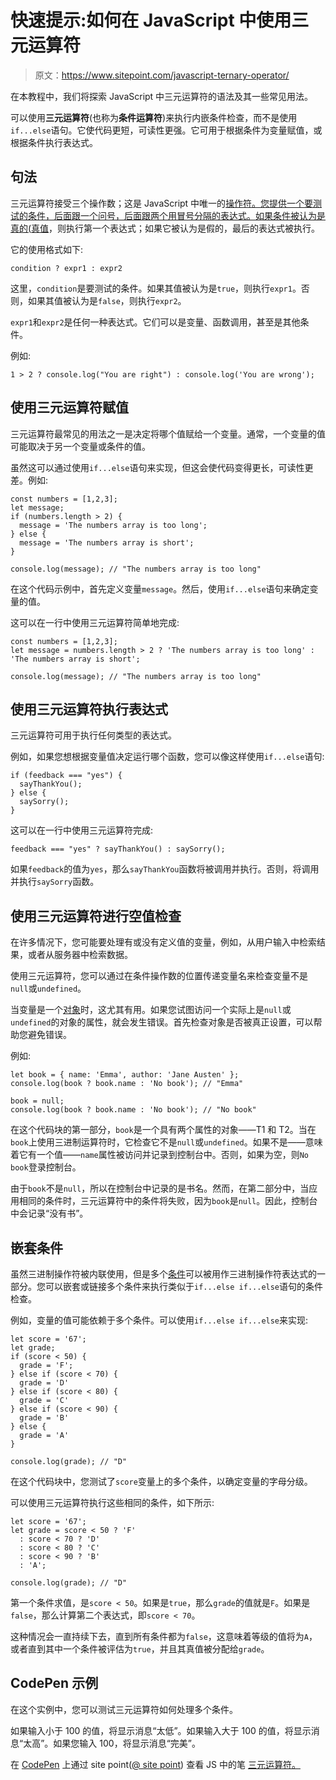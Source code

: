 # 快速提示:如何在 JavaScript 中使用三元运算符

> 原文：<https://www.sitepoint.com/javascript-ternary-operator/>

在本教程中，我们将探索 JavaScript 中三元运算符的语法及其一些常见用法。

可以使用**三元运算符**(也称为**条件运算符**)来执行内嵌条件检查，而不是使用`if...else`语句。它使代码更短，可读性更强。它可用于根据条件为变量赋值，或根据条件执行表达式。

## 句法

三元运算符接受三个操作数；这是 JavaScript 中唯一的[操作符。您提供一个要测试的条件，后面跟一个问号，后面跟两个用冒号分隔的表达式。如果条件被认为是真的(](https://www.sitepoint.com/javascript-operators-conditionals-functions/#javascriptoperators)[真值](https://www.sitepoint.com/javascript-truthy-falsy/)，则执行第一个表达式；如果它被认为是假的，最后的表达式被执行。

它的使用格式如下:

```
condition ? expr1 : expr2 
```

这里，`condition`是要测试的条件。如果其值被认为是`true`，则执行`expr1`。否则，如果其值被认为是`false`，则执行`expr2`。

`expr1`和`expr2`是任何一种表达式。它们可以是变量、函数调用，甚至是其他条件。

例如:

```
1 > 2 ? console.log("You are right") : console.log('You are wrong'); 
```

## 使用三元运算符赋值

三元运算符最常见的用法之一是决定将哪个值赋给一个变量。通常，一个变量的值可能取决于另一个变量或条件的值。

虽然这可以通过使用`if...else`语句来实现，但这会使代码变得更长，可读性更差。例如:

```
const numbers = [1,2,3];
let message;
if (numbers.length > 2) {
  message = 'The numbers array is too long';
} else {
  message = 'The numbers array is short';
}

console.log(message); // "The numbers array is too long" 
```

在这个代码示例中，首先定义变量`message`。然后，使用`if...else`语句来确定变量的值。

这可以在一行中使用三元运算符简单地完成:

```
const numbers = [1,2,3];
let message = numbers.length > 2 ? 'The numbers array is too long' : 'The numbers array is short';

console.log(message); // "The numbers array is too long" 
```

## 使用三元运算符执行表达式

三元运算符可用于执行任何类型的表达式。

例如，如果您想根据变量值决定运行哪个函数，您可以像这样使用`if...else`语句:

```
if (feedback === "yes") {
  sayThankYou();
} else {
  saySorry();
} 
```

这可以在一行中使用三元运算符完成:

```
feedback === "yes" ? sayThankYou() : saySorry(); 
```

如果`feedback`的值为`yes`，那么`sayThankYou`函数将被调用并执行。否则，将调用并执行`saySorry`函数。

## 使用三元运算符进行空值检查

在许多情况下，您可能要处理有或没有定义值的变量，例如，从用户输入中检索结果，或者从服务器中检索数据。

使用三元运算符，您可以通过在条件操作数的位置传递变量名来检查变量不是`null`或`undefined`。

当变量是一个[对象](https://www.sitepoint.com/back-to-basics-javascript-object-syntax/)时，这尤其有用。如果您试图访问一个实际上是`null`或`undefined`的对象的属性，就会发生错误。首先检查对象是否被真正设置，可以帮助您避免错误。

例如:

```
let book = { name: 'Emma', author: 'Jane Austen' };
console.log(book ? book.name : 'No book'); // "Emma"

book = null;
console.log(book ? book.name : 'No book'); // "No book" 
```

在这个代码块的第一部分，`book`是一个具有两个属性的对象——T1 和 T2。当在`book`上使用三进制运算符时，它检查它不是`null`或`undefined`。如果不是——意味着它有一个值——`name`属性被访问并记录到控制台中。否则，如果为空，则`No book`登录控制台。

由于`book`不是`null`，所以在控制台中记录的是书名。然而，在第二部分中，当应用相同的条件时，三元运算符中的条件将失败，因为`book`是`null`。因此，控制台中会记录“没有书”。

## 嵌套条件

虽然三进制操作符被内联使用，但是多个[条件](https://www.sitepoint.com/javascript-operators-conditionals-functions/#conditionalstatements)可以被用作三进制操作符表达式的一部分。您可以嵌套或链接多个条件来执行类似于`if...else if...else`语句的条件检查。

例如，变量的值可能依赖于多个条件。可以使用`if...else if...else`来实现:

```
let score = '67';
let grade;
if (score < 50) {
  grade = 'F';
} else if (score < 70) {
  grade = 'D'
} else if (score < 80) {
  grade = 'C'
} else if (score < 90) {
  grade = 'B'
} else {
  grade = 'A'
}

console.log(grade); // "D" 
```

在这个代码块中，您测试了`score`变量上的多个条件，以确定变量的字母分级。

可以使用三元运算符执行这些相同的条件，如下所示:

```
let score = '67';
let grade = score < 50 ? 'F'
  : score < 70 ? 'D'
  : score < 80 ? 'C'
  : score < 90 ? 'B'
  : 'A';

console.log(grade); // "D" 
```

第一个条件求值，是`score < 50`。如果是`true`，那么`grade`的值就是`F`。如果是`false`，那么计算第二个表达式，即`score < 70`。

这种情况会一直持续下去，直到所有条件都为`false`，这意味着等级的值将为`A`，或者直到其中一个条件被评估为`true`，并且其真值被分配给`grade`。

## CodePen 示例

在这个实例中，您可以测试三元运算符如何处理多个条件。

如果输入小于 100 的值，将显示消息“太低”。如果输入大于 100 的值，将显示消息“太高”。如果您输入 100，将显示消息“完美”。

在 [CodePen](https://codepen.io) 上通过 site point([@ site point](https://codepen.io/SitePoint))
查看 JS 中的笔 [三元运算符。](https://codepen.io/SitePoint/pen/bGMQxXa)